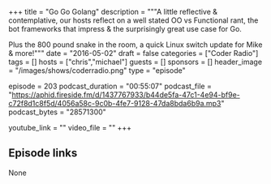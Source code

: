 +++
title = "Go Go Golang"
description = """A little reflective & contemplative, our hosts reflect on a well stated OO vs Functional rant, the bot frameworks that impress & the surprisingly great use case for Go.

Plus the 800 pound snake in the room, a quick Linux switch update for Mike & more!"""
date = "2016-05-02"
draft = false
categories = ["Coder Radio"]
tags = []
hosts = ["chris","michael"]
guests = []
sponsors = []
header_image = "/images/shows/coderradio.png"
type = "episode"

episode = 203
podcast_duration = "00:55:07"
podcast_file = "https://aphid.fireside.fm/d/1437767933/b44de5fa-47c1-4e94-bf9e-c72f8d1c8f5d/4056a58c-9c0b-4fe7-9128-47da8bda6b9a.mp3"
podcast_bytes = "28571300"

youtube_link = ""
video_file = ""
+++

## Episode links

None

